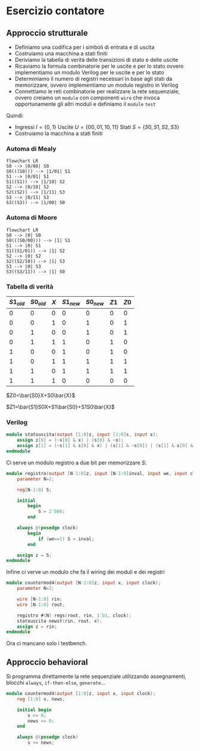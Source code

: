 # Esercizio contatore

## Approccio strutturale

- Definiamo una codifica per i simboli di entrata e di uscita
- Costruiamo una macchina a stati finiti
- Deriviamo la tabella di verità delle transizioni di stato e delle uscite
- Ricaviamo la formula combinatorie per le uscite e per lo stato ovvero implementiamo un modulo Verilog per le uscite e per lo stato
- Determiniamo il numero di registri necessari in base agli stati da memorizzare, ovvero implementiamo un modulo registro in Verilog
- Connettiamo le reti combinatorie per realizzare la rete sequenziale, ovvero creiamo un `module` con componenti `wire` che invoca opportunamente gli altri moduli e definiamo il `module` `test`

Quindi:
- Ingressi $I=\{0,1\}$ Uscite $U=\{00,01,10,11\}$ Stati $S=\{S0,S1,S2,S3\}$
- Costruiamo la macchina a stati finiti

### Automa di Mealy

```mermaid
flowchart LR
S0 --> |0/00| S0
S0(((S0))) --> |1/01| S1
S1 --> |0/01| S1
S1((S1)) --> |1/10| S2
S2 --> |0/10| S2
S2((S2)) --> |1/11| S3
S3 --> |0/11| S3
S3((S3)) --> |1/00| S0
```

### Automa di Moore

```mermaid
flowchart LR
S0 --> |0| S0
S0(((S0/00))) --> |1| S1
S1 --> |0| S1
S1((S1/01)) --> |1| S2
S2 --> |0| S2
S2((S2/10)) --> |1| S3
S3 --> |0| S3
S3((S3/11)) --> |1| S0
```

### Tabella di verità

| $S1_{old}$ | $S0_{old}$ | $X$ | $S1_{new}$ | $S0_{new}$ | $Z1$ | $Z0$ |
| ---------- | ---------- | --- | ---------- | ---------- | ---- | ---- |
| 0          | 0          | 0   | 0          | 0          | 0    | 0    |
| 0          | 0          | 1   | 0          | 1          | 0    | 1    |
| 0          | 1          | 0   | 0          | 1          | 0    | 1    |
| 0          | 1          | 1   | 1          | 0          | 1    | 0    |
| 1          | 0          | 0   | 1          | 0          | 1    | 0    |
| 1          | 0          | 1   | 1          | 1          | 1    | 1    |
| 1          | 1          | 0   | 1          | 1          | 1    | 1    |
| 1          | 1          | 1   | 0          | 0          | 0    | 0    |

$Z0=\bar{S0}X+S0\bar{X}$

$Z1=\bar{S1}S0X+S1\bar{S0}+S1S0\bar{X}$

### Verilog

```Verilog
module statouscita(output [1:0]z, input [1:0]s, input x);
    assign z[0] = (~s[0] & x) | (s[0] & ~x);
    assign z[1] = (~s[1] & s[0] & x) | (s[1] & ~s[0]) | (s[1] & s[0] & ~x);
endmodule
```

Ci serve un modulo registro a due bit per memorizzare $S$:

```Verilog
module registro(output [N-1:0]z, input [N-1:0]inval, input we, input clock);
    parameter N=2;

    reg[N-1:0] S;

    initial
        begin
            S = 2'b00;
        end

    always @(posedge clock)
        begin
            if (we==1) S = inval;
        end

    assign z = S;
endmodule
```

Infine ci verve un modulo che fa il wiring dei moduli e dei registri

```Verilog
module countermod4(output [N-1:0]z, input x, input clock);
    parameter N=2;

    wire [N-1:0] rin;
    wire [N-1:0] rout;

    registro #(N) regs(rout, rin, 1'b1, clock);
    statouscita newst(rin, rout, x);
    assign z = rin;
endmodule
```

Ora ci mancano solo i testbench.

## Approccio behavioral

Si programma direttamente la rete sequenziale utilizzando assegnamenti, blocchi `always`, `if-then-else`, `generate`...

```Verilog
module countermod4(output [1:0]z, input x, input clock);
    reg [1:0] s, news;

    initial begin
        s <= 0;
        news <= 0;
    end

    always @(posedge clock)
        s <= news;
```